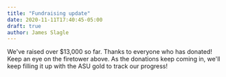 ```yaml
---
title: "Fundraising update"
date: 2020-11-11T17:40:45-05:00
draft: true
author: James Slagle
---
```


We've raised over $13,000 so far. Thanks to everyone who has donated! Keep an
eye on the firetower above. As the donations keep coming in, we'll keep filling
it up with the ASU gold to track our progress!

